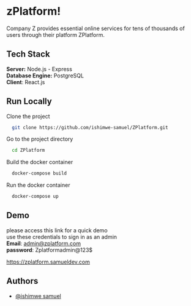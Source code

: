 
# zPlatform!
Company Z provides essential online services for tens of thousands of users through their platform ZPlatform.
## Tech Stack

**Server:** Node.js - Express \
**Database Engine:** PostgreSQL \
**Client**: React.js



## Run Locally

Clone the project

```bash
  git clone https://github.com/ishimwe-samuel/ZPlatform.git
```

Go to the project directory

```bash
  cd ZPlatform
```

Build the docker container

```bash
  docker-compose build
```

Run the docker container

```bash
  docker-compose up
```

## Demo
please access this link for a quick demo \
use these credentials to sign in as an admin \
**Email**: admin@zplatform.com \
**password**: Zplatformadmin@123$ 

https://zplatform.samueldev.com



## Authors

- [@ishimwe samuel](https://github.com/ishimwe-samuel)

